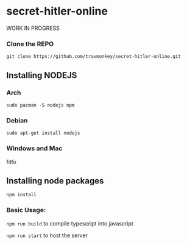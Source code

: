 # secret-hitler-online

WORK IN PROGRESS

### Clone the REPO
`git clone https://github.com/travmonkey/secret-hitler-online.git` 

## Installing NODEJS
### Arch
`sudo pacman -S nodejs npm`


### Debian
`sudo apt-get install nodejs`


### Windows and Mac
fitfo


## Installing node packages
`npm install`


### Basic Usage:
`npm run build` to compile typescript into javascript

`npm run start` to host the server 
